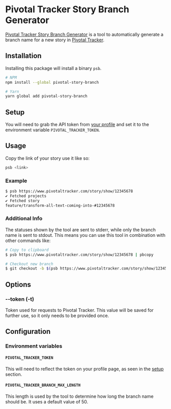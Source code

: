 # Pivotal Tracker Story Branch Generator

[Pivotal Tracker Story Branch Generator](https://yarnpkg.com/package/pivotal-story-branch) is a tool to automatically generate a branch name for a new story in [Pivotal Tracker](https://www.pivotaltracker.com/).

## Installation

Installing this package will install a binary `psb`.

```bash
# NPM
npm install --global pivotal-story-branch

# Yarn
yarn global add pivotal-story-branch
```

## Setup

You will need to grab the API token from [your profile](https://www.pivotaltracker.com/profile) and set it to the environment variable `PIVOTAL_TRACKER_TOKEN`.

## Usage

Copy the link of your story use it like so:

```bash
psb <link>
```

### Example

```bash
$ psb https://www.pivotaltracker.com/story/show/12345678
✔ Fetched projects
✔ Fetched story
feature/transform-all-text-coming-into-#12345678
```

### Additional Info

The statuses shown by the tool are sent to stderr, while only the branch name is sent to stdout. This means you can use this tool in combination with other commands like:

```bash
# Copy to clipboard
$ psb https://www.pivotaltracker.com/story/show/12345678 | pbcopy

# Checkout new branch
$ git checkout -b $(psb https://www.pivotaltracker.com/story/show/12345678)
```

## Options

### --token (-t)

Token used for requests to Pivotal Tracker. This value will be saved for further use, so it only needs to be provided once.

## Configuration

### Environment variables

#### `PIVOTAL_TRACKER_TOKEN`

This will need to reflect the token on your profile page, as seen in the [setup](#setup) section.

#### `PIVOTAL_TRACKER_BRANCH_MAX_LENGTH`

This length is used by the tool to determine how long the branch name should be. It uses a default value of 50.
